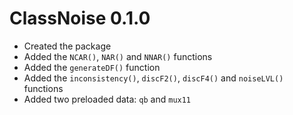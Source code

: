 # ClassNoise 0.1.0

* Created the package
* Added the `NCAR()`, `NAR()` and `NNAR()` functions
* Added the `generateDF()` function
* Added the `inconsistency()`, `discF2()`, `discF4()` and `noiseLVL()` functions
* Added two preloaded data: `qb` and `mux11`
